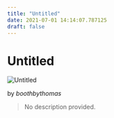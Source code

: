 ```yaml
---
title: "Untitled"
date: 2021-07-01 14:14:07.787125
draft: false
---
```


# Untitled

![Untitled](../images/81f15486-daa0-11eb-a566-60f262b60b65.png)

by *boothbythomas*



> No description provided.
